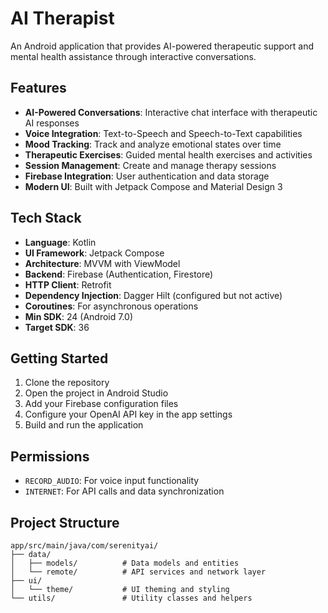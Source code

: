 # AI Therapist

An Android application that provides AI-powered therapeutic support and mental health assistance through interactive conversations.

## Features

- **AI-Powered Conversations**: Interactive chat interface with therapeutic AI responses
- **Voice Integration**: Text-to-Speech and Speech-to-Text capabilities
- **Mood Tracking**: Track and analyze emotional states over time
- **Therapeutic Exercises**: Guided mental health exercises and activities
- **Session Management**: Create and manage therapy sessions
- **Firebase Integration**: User authentication and data storage
- **Modern UI**: Built with Jetpack Compose and Material Design 3

## Tech Stack

- **Language**: Kotlin
- **UI Framework**: Jetpack Compose
- **Architecture**: MVVM with ViewModel
- **Backend**: Firebase (Authentication, Firestore)
- **HTTP Client**: Retrofit
- **Dependency Injection**: Dagger Hilt (configured but not active)
- **Coroutines**: For asynchronous operations
- **Min SDK**: 24 (Android 7.0)
- **Target SDK**: 36

## Getting Started

1. Clone the repository
2. Open the project in Android Studio
3. Add your Firebase configuration files
4. Configure your OpenAI API key in the app settings
5. Build and run the application

## Permissions

- `RECORD_AUDIO`: For voice input functionality
- `INTERNET`: For API calls and data synchronization

## Project Structure

```
app/src/main/java/com/serenityai/
├── data/
│   ├── models/          # Data models and entities
│   └── remote/          # API services and network layer
├── ui/
│   └── theme/           # UI theming and styling
└── utils/               # Utility classes and helpers
```

